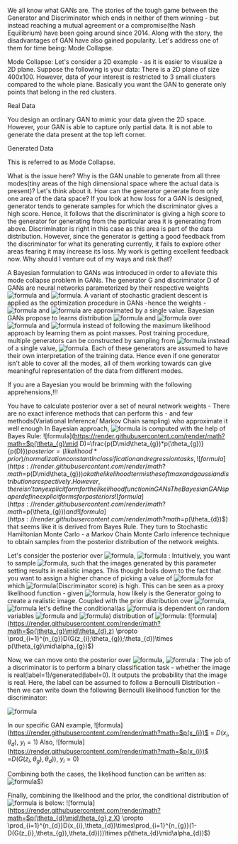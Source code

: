 We all know what GANs are.
The stories of the tough game between the Generator and Discriminator which ends in neither of them winning - but instead reaching a mutual agreement or a compromise(the Nash Equilibrium) have been going around since 2014. Along with the story, the disadvantages of GAN have also gained popularity. Let's address one of them for time being: Mode Collapse.

Mode Collapse: 
Let's consider a 2D example - as it is easier to visualize a 2D plane.
Suppose the following is your data: There is a 2D plane of size 400x100. However, data of your interest is restricted to 3 small clusters compared to the whole plane. Basically you want the GAN to generate only points that belong in the red clusters.


Real Data

You design an ordinary GAN to mimic your data given the 2D space. However, your GAN is able to capture only partial data. It is not able to generate the data present at the top left corner.


Generated Data

This is referred to as Mode Collapse.

What is the issue here? Why is the GAN unable to generate from all three modes(tiny areas of the high dimensional space where the actual data is present)?
Let's think about it.
How can the generator generate from only one area of the data space?
If you look at how loss for a GAN is designed, generator tends to generate samples for which the discriminator gives a high score. 
Hence, it follows that the discriminator is giving a high score to the generator for generating from the particular area it is generating from above. 
Discriminator is right in this case as this area is part of the data distribution.
However, since the generator is getting a good feedback from the discriminator for what its generating currently, it fails to explore other areas fearing it may increase its loss.
My work is getting excellent feedback now. Why should I venture out of my ways and risk that?

A Bayesian formulation to GANs was introduced in order to alleviate this mode collapse problem in GANs.
The generator G and discriminator D of GANs are neural networks parameterized by their respective weights ![formula](https://render.githubusercontent.com/render/math?math=$\theta_{g}$) and ![formula](https://render.githubusercontent.com/render/math?math=$\theta_{d}$). A variant of stochastic gradient descent is applied as the optimization procedure in GANs -hence the weights - ![formula](https://render.githubusercontent.com/render/math?math=$\theta_{g}$) and ![formula](https://render.githubusercontent.com/render/math?math=$\theta_{d}$) are approximated by a single value. 
Bayesian GANs propose to learns distribution ![formula](https://render.githubusercontent.com/render/math?math=$p(\theta_{g})$) and ![formula](https://render.githubusercontent.com/render/math?math=$p(\theta_{d})$) over ![formula](https://render.githubusercontent.com/render/math?math=$\theta_{g}$) and ![formula](https://render.githubusercontent.com/render/math?math=$\theta_{d}$) instead of following the maximum likelihood approach by learning them as point masses. 
Post training procedure, multiple generators can be constructed by sampling from ![formula](https://render.githubusercontent.com/render/math?math=$p(\theta_{g})$) instead of a single value, ![formula](https://render.githubusercontent.com/render/math?math=$\theta_{g}$). Each of these generators are assumed to have their own interpretation of the training data. Hence even if one generator isn't able to cover all the modes, all of them working towards can give meaningful representation of the data from different modes.

If you are a Bayesian you would be brimming with the following apprehensions,!!!

You have to calculate posterior over a set of neural network weights - There are no exact inference methods that can perform this - and few methods(Variational Inference/ Markov Chain sampling) who approximate it well enough 
In Bayesian approach, ![formula](https://render.githubusercontent.com/render/math?math=$p(\theta_{g})$) is computed with the help of Bayes Rule: ![formula](https://render.githubusercontent.com/render/math?math=$p(\theta_{g}\mid D)=\frac{p(D\mid\theta_{g})*p(\theta_{g})}{p(D)}$)
posterior=(likelihood * prior)/normalization constant                                                                 
In classification and regression tasks, ![formula](https://render.githubusercontent.com/render/math?math=$p(D\mid\theta_{g})$) aka the likelihood term is the softmax and gaussian distributions respectively. However, there isn't any explicit form for the likelihood function in GANs 
The Bayesian GANs paper define explicit forms for posteriors ![formula](https://render.githubusercontent.com/render/math?math=$p(\theta_{g})$) and ![formula](https://render.githubusercontent.com/render/math?math=$p(\theta_{d})$) that seems like it is derived from Bayes Rule.
They turn to Stochastic Hamiltonian Monte Carlo - a Markov Chain Monte Carlo inference technique to obtain samples from the posterior distribution of the network weights.

Let's consider the posterior over ![formula](https://render.githubusercontent.com/render/math?math=$\theta_{g}$),  ![formula](https://render.githubusercontent.com/render/math?math=$p(\theta_{g})$) :
Intuitively, you want to sample ![formula](https://render.githubusercontent.com/render/math?math=$\theta_{g}$), such that the images generated by this parameter setting results in realistic images.
This thought boils down to the fact that you want to assign a higher chance of picking a value of  ![formula](https://render.githubusercontent.com/render/math?math=$\theta_{g}$) for which ![formula](https://render.githubusercontent.com/render/math?math=$D(G(z;\theta_{g});\theta_{d})$)(Discriminator score) is high. This can be seen as a proxy likelihood function - given ![formula](https://render.githubusercontent.com/render/math?math=$\theta_{g}$), how likely is the Generator going to create a realistic image.
Coupled with the prior distribution over ![formula](https://render.githubusercontent.com/render/math?math=$\theta_{g}$), ![formula](https://render.githubusercontent.com/render/math?math=$p(\theta_{g}\mid\alpha_{g})$) let's define the conditional(as ![formula](https://render.githubusercontent.com/render/math?math=$\theta_{g}$) is dependent on random variables ![formula](https://render.githubusercontent.com/render/math?math=$z$) and ![formula](https://render.githubusercontent.com/render/math?math=$\theta_{d}$)) distribution of ![formula](https://render.githubusercontent.com/render/math?math=$\theta_{g}$):
![formula](https://render.githubusercontent.com/render/math?math=$p(\theta_{g}\mid\theta_{d},z) \propto \prod_{i=1}^{n_{g}}D(G(z_{i};\theta_{g});\theta_{d})\times p(\theta_{g}\mid\alpha_{g})$)

Now, we can move onto the posterior over ![formula](https://render.githubusercontent.com/render/math?math=$\theta_{d}$),  ![formula](https://render.githubusercontent.com/render/math?math=$p(\theta_{d})$) :
The job of a discriminator is to perform a binary classification task - whether the image is real(label=1)/generated(label=0). It outputs the probability that the image is real. Here, the label can be assumed to follow a Bernoulli Distribution - then we can write down the following Bernoulli likelihood function for the discriminator:

![formula](https://render.githubusercontent.com/render/math?math=$L(\theta)=\prod_{i=1}^{N}p(x_{i})^{y_{i}}(1-p(x_{i}))^{1-y_{i}}$)

In our specific GAN example, ![formula](https://render.githubusercontent.com/render/math?math=$p(x_{i})$ = $D(x_{i},\theta_{d})$, $y_{i}=1$)
                                        Also, ![formula](https://render.githubusercontent.com/render/math?math=$p(x_{i})$ =$D(G(z_{i},\theta_{g}),\theta_{d}))$, $y_{i}=0$)

Combining both the cases, the likelihood function can be written as: ![formula](https://render.githubusercontent.com/render/math?math=$\prod_{i=1}^{n_{d}}D(x_{i},\theta_{d})\times\prod_{i=1}^{n_{g}}(1-D(G(z_{i},\theta_{g}),\theta_{d})))$)

Finally, combining the likelihood and the prior, the conditional distribution of ![formula](https://render.githubusercontent.com/render/math?math=$\theta_{d}$) is below:
![formula](https://render.githubusercontent.com/render/math?math=$p(\theta_{d}\mid\theta_{g},z,X) \propto \prod_{i=1}^{n_{d}}D(x_{i},\theta_{d})\times\prod_{i=1}^{n_{g}}(1-D(G(z_{i},\theta_{g}),\theta_{d})))\times p(\theta_{d}\mid\alpha_{d})$)
